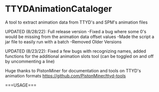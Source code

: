 # TTYDAnimationCataloger
A tool to extract animation data from TTYD's and SPM's animation files

UPDATED (8/28/22): Full release version
  -Fixed a bug where some 0's would be missing from the animation data offset values
  -Made the script a jar file to easily run with a batch
  -Removed Older Versions

UPDATED (8/23/22): Fixed a few bugs with recognizing names, added functions for the additional animation slots tool (can be toggled on and off by uncommenting a line)

Huge thanks to PistonMiner for documentation and tools on TTYD's animation formats https://github.com/PistonMiner/ttyd-tools

===USAGE===
